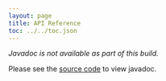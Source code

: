 ```yaml
---
layout: page
title: API Reference
toc: ../../toc.json
---
```


*Javadoc is not available as part of this build.*

Please see the [source code]({{site.url}}/dev/code) to view javadoc.

<!-- TODO build javadoc... but rather than put it here maybe copy directly to hosted site on release. -->
